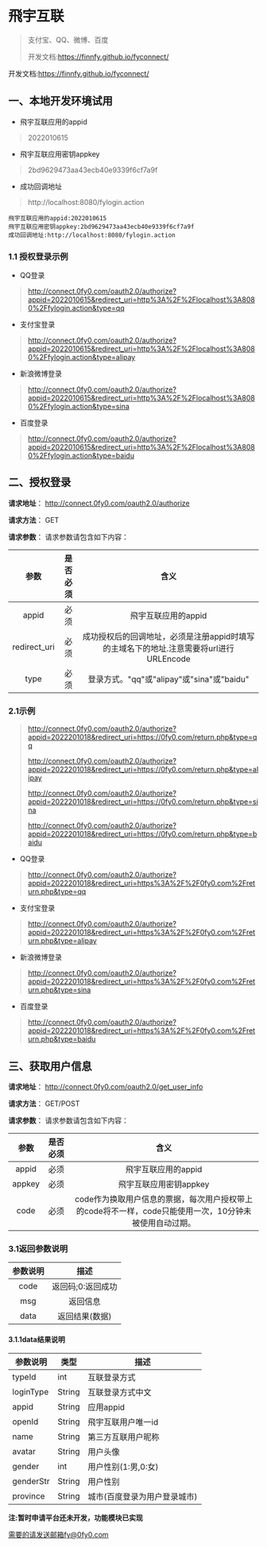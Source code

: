 # 飛宇互联

> 支付宝、QQ、微博、百度
>
> 开发文档:https://finnfy.github.io/fyconnect/

开发文档:https://finnfy.github.io/fyconnect/



## 一、本地开发环境试用

- 飛宇互联应用的appid

> 2022010615

- 飛宇互联应用密钥appkey

> 2bd9629473aa43ecb40e9339f6cf7a9f

- 成功回调地址

> http://localhost:8080/fylogin.action

```
飛宇互联应用的appid:2022010615
飛宇互联应用密钥appkey:2bd9629473aa43ecb40e9339f6cf7a9f
成功回调地址:http://localhost:8080/fylogin.action
```



### **1.1 授权登录示例**

- QQ登录

>http://connect.0fy0.com/oauth2.0/authorize?appid=2022010615&redirect_uri=http%3A%2F%2Flocalhost%3A8080%2Ffylogin.action&type=qq



- 支付宝登录

>http://connect.0fy0.com/oauth2.0/authorize?appid=2022010615&redirect_uri=http%3A%2F%2Flocalhost%3A8080%2Ffylogin.action&type=alipay



- 新浪微博登录

> http://connect.0fy0.com/oauth2.0/authorize?appid=2022010615&redirect_uri=http%3A%2F%2Flocalhost%3A8080%2Ffylogin.action&type=sina



- 百度登录

> http://connect.0fy0.com/oauth2.0/authorize?appid=2022010615&redirect_uri=http%3A%2F%2Flocalhost%3A8080%2Ffylogin.action&type=baidu



## 二、授权登录

**请求地址**：
http://connect.0fy0.com/oauth2.0/authorize

**请求方法**：
GET

**请求参数**：
请求参数请包含如下内容：


|     参数      | 是否必须 |                             含义                             |
| :-----------: | :------: | :----------------------------------------------------------: |
| appid |   必须   |                 飛宇互联应用的appid                 |
|   redirect_uri   |   必须   |            成功授权后的回调地址，必须是注册appid时填写的主域名下的地址.注意需要将url进行URLEncode            |
| type  |   必须   | 登录方式。"qq"或"alipay"或"sina"或"baidu" |

### **2.1示例**

> http://connect.0fy0.com/oauth2.0/authorize?appid=2022201018&redirect_uri=https://0fy0.com/return.php&type=qq
>
> http://connect.0fy0.com/oauth2.0/authorize?appid=2022201018&redirect_uri=https://0fy0.com/return.php&type=alipay
>
> http://connect.0fy0.com/oauth2.0/authorize?appid=2022201018&redirect_uri=https://0fy0.com/return.php&type=sina
>
> http://connect.0fy0.com/oauth2.0/authorize?appid=2022201018&redirect_uri=https://0fy0.com/return.php&type=baidu

- QQ登录

>http://connect.0fy0.com/oauth2.0/authorize?appid=2022201018&redirect_uri=https%3A%2F%2F0fy0.com%2Freturn.php&type=qq



- 支付宝登录

>http://connect.0fy0.com/oauth2.0/authorize?appid=2022201018&redirect_uri=https%3A%2F%2F0fy0.com%2Freturn.php&type=alipay



- 新浪微博登录

> http://connect.0fy0.com/oauth2.0/authorize?appid=2022201018&redirect_uri=https%3A%2F%2F0fy0.com%2Freturn.php&type=sina



- 百度登录

> http://connect.0fy0.com/oauth2.0/authorize?appid=2022201018&redirect_uri=https%3A%2F%2F0fy0.com%2Freturn.php&type=baidu







## 三、获取用户信息
**请求地址**：
http://connect.0fy0.com/oauth2.0/get_user_info

**请求方法**：
GET/POST

**请求参数**：
请求参数请包含如下内容：


|     参数      | 是否必须 |                             含义                             |
| :-----------: | :------: | :----------------------------------------------------------: |
| appid |   必须   |                 飛宇互联应用的appid                 |
|   appkey   |   必须   |      飛宇互联应用密钥appkey       |
| code  |   必须   | code作为换取用户信息的票据，每次用户授权带上的code将不一样，code只能使用一次，10分钟未被使用自动过期。 |

### 3.1返回参数说明

| 参数说明 |       描述        |
| :------: | :---------------: |
|   code   | 返回码;0:返回成功 |
|   msg    |     返回信息      |
|   data   |  返回结果(数据)   |

#### 3.1.1data结果说明

| 参数说明  | 类型   | 描述                         |
| --------- | ------ | ---------------------------- |
| typeId    | int    | 互联登录方式                 |
| loginType | String | 互联登录方式中文             |
| appid     | String | 应用appid                    |
| openId    | String | 飛宇互联用户唯一id           |
| name      | String | 第三方互联用户昵称           |
| avatar    | String | 用户头像                     |
| gender    | int    | 用户性别(1:男,0:女)          |
| genderStr | String | 用户性别                     |
| province  | String | 城市(百度登录为用户登录城市) |







**注:暂时申请平台还未开发，功能模块已实现**

需要的请发送邮箱fy@0fy0.com